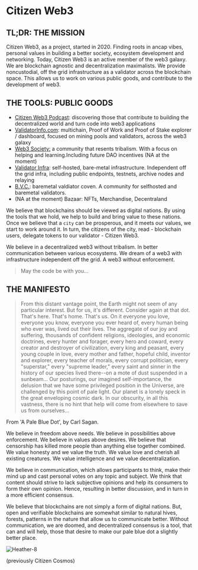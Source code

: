 # Citizen Web3

## TL;DR: THE MISSION

Citizen Web3, as a project, started in 2020. Finding roots in ancap vibes, personal values in building a better society, ecosystem development and networking. Today, Citizen Web3 is an active member of the web3 galaxy. We are blockchain agnostic and decentralization maximalists. We provide noncustodial, off the grid infrastructure as a validator across the blockchain space. This allows us to work on various public goods, and contribute to the development of web3.  

## THE TOOLS: PUBLIC GOODS
- [Citizen Web3 Podcast](https://www.citizenweb3.com/episodes): discovering those that contribute to building the decentralized world and turn code into web3 applications
- [ValidatorInfo.com](https://validatorinfo.com): multichain, Proof of Work and Proof of Stake explorer / dashboard, focused on mining pools and validators, across the web3 galaxy 
- [Web3 Society:](https://t.me/web_3_society) a community that resents tribalism. With a focus on helping and learning.Including future DAO incentives (NA at the moment) 
- [Validator Infra](https://www.citizenweb3.com/staking): self-hosted, bare-metal infrastructure. Independent off the grid infra, including public endpoints, testnets, archive nodes and relaying
- [B.V.C.](https://bvc.citizenweb3.com/): baremetal valdiator coven. A community for selfhosted and baremetal validators. 
- (NA at the moment) Bazaar: NFTs, Merchandise, Decentraland 

We believe that blockchains should be viewed as digital nations. By using the tools that we hold, we help to build and bring value to these nations. Once we believe that a `city` can be prosperous, and it meets our values, we start to work around it. In turn, the citizens of the city, read - blockchain users, delegate tokens to our validator - Citizen Web3.

We believe in a decentralized web3 without tribalism. In better communication between various ecosystems. We dream of a web3 with infrastructure independent off the grid. A web3 without enforcement. 

> May the code be with you...   

## THE MANIFESTO

> From this distant vantage point, the Earth might not seem of any particular interest. But for us, it's different. Consider again at that dot. That's here. That's home. That's us. On it everyone you love, everyone you know, everyone you ever heard of, every human being who ever was, lived out their lives. The aggregate of our joy and suffering, thousands of confident religions, ideologies, and economic doctrines, every hunter and forager, every hero and coward, every creator and destroyer of civilization, every king and peasant, every young couple in love, every mother and father, hopeful child, inventor and explorer, every teacher of morals, every corrupt politician, every "superstar," every "supreme leader," every saint and sinner in the history of our species lived there--on a mote of dust suspended in a sunbeam... Our posturings, our imagined self-importance, the delusion that we have some privileged position in the Universe, are challenged by this point of pale light. Our planet is a lonely speck in the great enveloping cosmic dark. In our obscurity, in all this vastness, there is no hint that help will come from elsewhere to save us from ourselves...

From 'A Pale Blue Dot', by Carl Sagan.

We believe in freedom above needs. We believe in possibilities above enforcement. We believe in values above desires. We believe that censorship has killed more people than anything else together combined. We value honesty and we value the truth. We value love and cherish all existing creatures. We value intelligence and we value decentralization. 

We believe in communication, which allows participants to think, make their mind up and cast personal votes on any topic and subject. We think that content should strive to lack subjective opinions and help its consumers to form their own opinion. Hence, resulting in better discussion, and in turn in a more efficient consensus. 

We believe that blockchains are not simply a form of digital nations. But, open and verifiable blockchains are somewhat similar to natural hives, forests, patterns in the nature that allow us to communicate better. Without communication, we are doomed, and decentralized consensus is a tool, that can and will help, those that desire to make our pale blue dot a slightly better place. 

![Heather-8](https://github.com/user-attachments/assets/26e4a16b-b37c-4da3-b3ce-38aa53aaa5f6)


(previously Citizen Cosmos)
